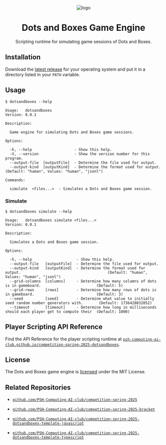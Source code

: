 <center>

![logo](./.assets/logo.png)

# Dots and Boxes Game Engine

Scripting runtime for simulating game sessions of Dots and Boxes.

</center>

## Installation

Download the [latest release](https://github.com/PSH-Computing-AI-club/competition-spring-2025-dotsandboxes/releases) for your operating system and put it in a directory listed in your `PATH` variable.

## Usage

```shell
$ dotsandboxes --help

Usage:   dotsandboxes
Version: 0.0.1       

Description:

  Game engine for simulating Dots and Boxes game sessions.

Options:

  -h, --help                   - Show this help.                                                                        
  -V, --version                - Show the version number for this program.                                              
  --output-file  [outputFile]  - Determine the file used for output.                                                    
  --output-kind  [outputKind]  - Determine the format used for output.      (Default: "human", Values: "human", "jsonl")

Commands:

  simulate  <files...>  - Simulates a Dots and Boxes game session.
```

### Simulate

```shell
$ dotsandboxes simulate --help

Usage:   dotsandboxes simulate <files...>
Version: 0.0.1                           

Description:

  Simulates a Dots and Boxes game session.

Options:

  -h, --help                    - Show this help.                                                                                                         
  --output-file   [outputFile]  - Determine the file used for output.                                                                                     
  --output-kind   [outputKind]  - Determine the format used for output.                                       (Default: "human", Values: "human", "jsonl")
  --grid-columns  [columns]     - Determine how many columns of dots is in gameboard.                         (Default: 5)                                
  --grid-rows     [rows]        - Determine how many rows of dots is in gameboard.                            (Default: 3)                                
  --seed          [seed]        - Determine what value to initially seed random number generators with.       (Default: 1736428032852)                    
  --timeout       [timeout]     - Determine how long in milliseconds should each player get to compute their  (Default: 1000)
```

## Player Scripting API Reference

Find the API Reference for the player scripting runtime at [`psh-computing-ai-club.github.io/competition-spring-2025-dotsandboxes`](https://psh-computing-ai-club.github.io/competition-spring-2025-dotsandboxes).

## License

The Dots and Boxes game engine is [licensed](./LICENSE) under the MIT License.

## Related Repositories

- [`github.com/PSH-Computing-AI-club/competition-spring-2025`](https://github.com/PSH-Computing-AI-club/competition-spring-2025)

- [`github.com/PSH-Computing-AI-club/competition-spring-2025-bracket`](https://github.com/PSH-Computing-AI-club/competition-spring-2025-bracket)

- [`github.com/PSH-Computing-AI-club/competition-spring-2025-dotsandboxes-template-javascript`](https://github.com/PSH-Computing-AI-club/competition-spring-2025-dotsandboxes-template-javascript)

- [`github.com/PSH-Computing-AI-club/competition-spring-2025-dotsandboxes-template-typescript`](https://github.com/PSH-Computing-AI-club/competition-spring-2025-dotsandboxes-template-typescript)
